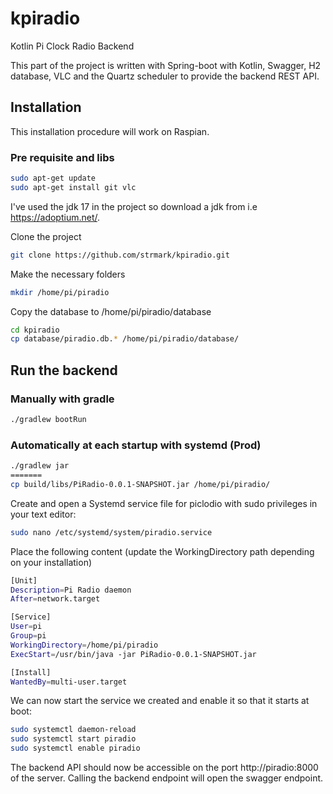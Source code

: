 # kpiradio
Kotlin Pi Clock Radio Backend

This part of the project is written with Spring-boot with Kotlin, Swagger, H2 database, VLC and the Quartz scheduler to provide the backend REST API.

## Installation 
This installation procedure will work on Raspian.

### Pre requisite and libs

``` bash
sudo apt-get update
sudo apt-get install git vlc
```

I've used the jdk 17 in the project so download a jdk from i.e https://adoptium.net/.

Clone the project
``` bash
git clone https://github.com/strmark/kpiradio.git
```

Make the necessary folders
``` bash
mkdir /home/pi/piradio
```

Copy the database to /home/pi/piradio/database
``` bash
cd kpiradio
cp database/piradio.db.* /home/pi/piradio/database/
```

## Run the backend

### Manually with gradle
``` bash
./gradlew bootRun
```

### Automatically at each startup with systemd (Prod)
``` bash
./gradlew jar
=======
cp build/libs/PiRadio-0.0.1-SNAPSHOT.jar /home/pi/piradio/
```

Create and open a Systemd service file for piclodio with sudo privileges in your text editor:
``` bash
sudo nano /etc/systemd/system/piradio.service
```

Place the following content (update the WorkingDirectory path depending on your installation)
``` bash
[Unit]
Description=Pi Radio daemon
After=network.target

[Service]
User=pi
Group=pi
WorkingDirectory=/home/pi/piradio
ExecStart=/usr/bin/java -jar PiRadio-0.0.1-SNAPSHOT.jar

[Install]
WantedBy=multi-user.target

```

We can now start the service we created and enable it so that it starts at boot:
``` bash
sudo systemctl daemon-reload
sudo systemctl start piradio
sudo systemctl enable piradio
```

The backend API should now be accessible on the port http://piradio:8000 of the server. Calling the backend endpoint will open the swagger endpoint.
